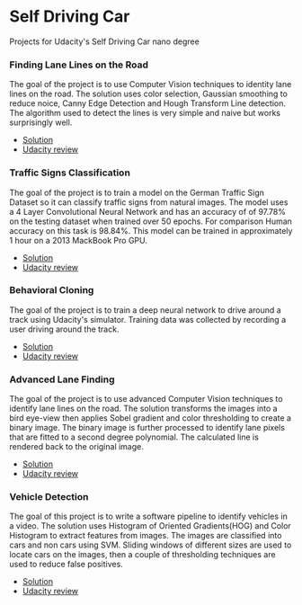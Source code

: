 # Self Driving Car
Projects for Udacity's Self Driving Car nano degree

### Finding Lane Lines on the Road

The goal of the project is to use Computer Vision techniques to identity lane lines on the road. The solution uses color selection, Gaussian smoothing to reduce noice, Canny Edge Detection and Hough Transform Line detection. The algorithm used to detect the lines is very simple and naive but works surprisingly well.

 - [Solution](findingLaneLines/P1.ipynb)
 - [Udacity review](findingLaneLines/Udacity_Review.pdf)

### Traffic Signs Classification
  The goal of the project is to train a model on the German Traffic Sign Dataset so it can classify traffic signs from natural images. The model uses a 4 Layer Convolutional Neural Network and has an accuracy of of 97.78% on the testing dataset when trained over 50 epochs. For comparison Human accuracy on this task is 98.84%. This model can be trained in approximately 1 hour on a 2013 MackBook Pro GPU.

 - [Solution](Traffic_Signs_Recognition.ipynb)
 - [Udacity review](trafficSigns/Udacity_Review.pdf)


### Behavioral Cloning

  The goal of the project is to train a deep neural network to drive around a track using Udacity's simulator. Training data was collected by recording a user driving around the track.

   - [Solution](behavioralCloning)
   - [Udacity review](behavioralCloning/Udacity_Review.pdf)

### Advanced Lane Finding

 The goal of the project is to use advanced Computer Vision techniques to identify lane lines on the road. The solution transforms the images into a bird eye-view then applies Sobel gradient and color thresholding to create a binary image. The binary image is further processed to identify lane pixels that are fitted to a second degree polynomial. The calculated line is rendered back to the original image.

  - [Solution](advancedLaneLines)
  - [Udacity review](advancedLaneLines/Udacity_Review.pdf)

### Vehicle Detection

 The goal of this project is to write a software pipeline to identify vehicles in a video. The solution uses Histogram of Oriented Gradients(HOG) and Color Histogram to extract features from images. The images are classified into cars and non cars using SVM. Sliding windows of different sizes are used to locate cars on the images, then a couple of thresholding techniques are used to reduce false positives.

  - [Solution](vehicleDetection)
  - [Udacity review](vehicleDetection/Udacity_Review.pdf)
